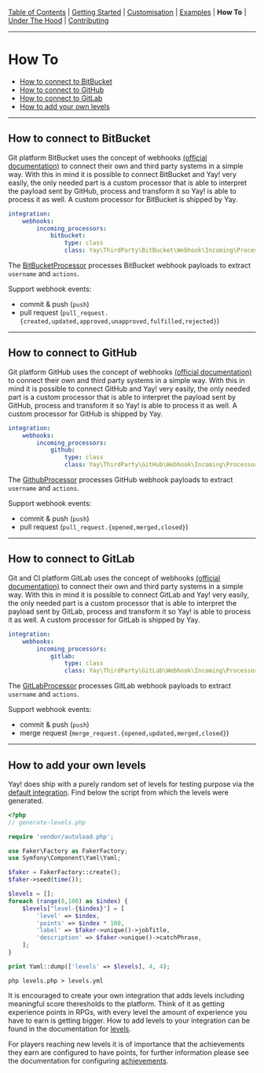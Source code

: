 [Table of Contents](README.md) | [Getting Started](getting-started.md) | [Customisation](customisation.md) | [Examples](examples.md) | **How To** | [Under The Hood](under-the-hood.md) | [Contributing](contributing.md)

---

# How To

* [How to connect to BitBucket](how-to.md#how-to-connect-to-bitbucket)
* [How to connect to GitHub](how-to.md#how-to-connect-to-github)
* [How to connect to GitLab](how-to.md#how-to-connect-to-gitlab)
* [How to add your own levels](how-to.md#how-to-add-your-own-levels)

---

## How to connect to BitBucket

Git platform BitBucket uses the concept of webhooks [(official documentation)](https://confluence.atlassian.com/bitbucket/manage-webhooks-735643732.html) to connect their own and third party systems in a simple way. With this in mind it is possible to connect BitBucket and Yay! very easily, the only needed part is a custom processor that is able to interpret the payload sent by GitHub, process and transform it so Yay! is able to process it as well.  A custom processor for BitBucket is shipped by Yay.

```yml
integration:
    webhooks:
        incoming_processors:
            bitbucket:
                type: class
                class: Yay\ThirdParty\BitBucket\Webhook\Incoming\Processor\BitBucketProcessor
```

The [BitBucketProcessor](../../src/ThirdParty/BitBucket/Webhook/Incoming/Processor/BitBucketProcessor.php) processes BitBucket webhook payloads to extract `username` and `actions`.

Support webhook events:
- commit & push (`push`)
- pull request (`pull_request.{created,updated,approved,unapproved,fulfilled,rejected}`)

---

## How to connect to GitHub

Git platform GitHub uses the concept of webhooks [(official documentation)](https://developer.github.com/webhooks/) to connect their own and third party systems in a simple way. With this in mind it is possible to connect GitHub and Yay! very easily, the only needed part is a custom processor that is able to interpret the payload sent by GitHub, process and transform it so Yay! is able to process it as well.  A custom processor for GitHub is shipped by Yay.

```yml
integration:
    webhooks:
        incoming_processors:
            github:
                type: class
                class: Yay\ThirdParty\GitHub\Webhook\Incoming\Processor\GitHubProcessor
```

The [GithubProcessor](../../src/ThirdParty/Github/Webhook/Incoming/Processor/GitHubProcessor.php) processes GitHub webhook payloads to extract `username` and `actions`.

Support webhook events:
- commit & push (`push`)
- pull request (`pull_request.{opened,merged,closed}`)

---

## How to connect to GitLab

Git and CI platform GitLab uses the concept of webhooks [(official documentation)](https://docs.gitlab.com/ce/user/project/integrations/webhooks.html) to connect their own and third party systems in a simple way. With this in mind it is possible to connect GitLab and Yay! very easily, the only needed part is a custom processor that is able to interpret the payload sent by GitLab, process and transform it so Yay! is able to process it as well. A custom processor for GitLab is shipped by Yay.

```yml
integration:
    webhooks:
        incoming_processors:
            gitlab:
                type: class
                class: Yay\ThirdParty\GitLab\Webhook\Incoming\Processor\GitLabProcessor
```

The [GitLabProcessor](../../src/ThirdParty/GitLab/Webhook/Incoming/Processor/GitLabProcessor.php) processes GitLab webhook payloads to extract `username` and `actions`.

Support webhook events:
- commit & push (`push`)
- merge request (`merge_request.{opened,updated,merged,closed}`)

---

## How to add your own levels

Yay! does ship with a purely random set of levels for testing purpose via the [default integration](../integration/default.yml). Find below the script from which the levels were generated.

```php
<?php
// generate-levels.php

require 'vendor/autoload.php';

use Faker\Factory as FakerFactory;
use Symfony\Component\Yaml\Yaml;

$faker = FakerFactory::create();
$faker->seed(time());

$levels = [];
foreach (range(0,100) as $index) {
    $levels["level-{$index}"] = [
        'level' => $index,
        'points' => $index * 100,
        'label' => $faker->unique()->jobTitle,
        'description' => $faker->unique()->catchPhrase,
    ];
}

print Yaml::dump(['levels' => $levels], 4, 4);
```

```console
php levels.php > levels.yml
```

It is encouraged to create your own integration that adds levels including meaningful score theresholds to the platform. Think of it as getting experience points in RPGs, with every level the amount of experience you have to earn is getting bigger. How to add levels to your integration can be found in the documentation for [levels](customization.md#levels).

For players reaching new levels it is of importance that the achievements they earn are configured to have points, for further information please see the documentation for configuring [achievements](customization.md#achievements).